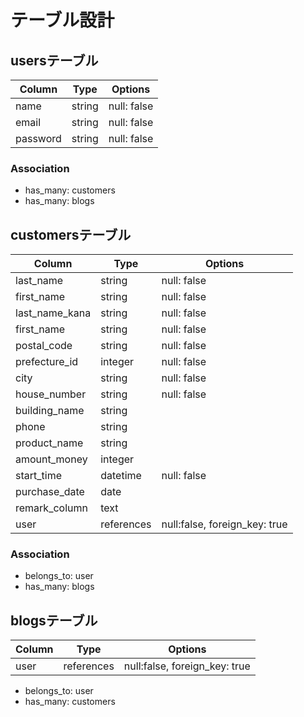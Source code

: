 # テーブル設計

## usersテーブル

| Column    | Type         | Options             |
| --------- | ------------ | ------------------- |
| name      | string       | null: false         |
| email     | string       | null: false         |
| password  | string       | null: false         |

### Association
- has_many: customers
- has_many: blogs

## customersテーブル

| Column        | Type         | Options                        |
| ------------- | ------------ | ------------------------------ |
| last_name     | string       | null: false                    |
| first_name    | string       | null: false                    |
| last_name_kana| string       | null: false                    |
| first_name    | string       | null: false                    |
| postal_code   | string       | null: false                    |
| prefecture_id | integer      | null: false                    |
| city          | string       | null: false                    |
| house_number  | string       | null: false                    |
| building_name | string       |                                |
| phone         | string       |                                |
| product_name  | string       |                                |
| amount_money  | integer      |                                |
| start_time    | datetime     | null: false                    |
| purchase_date | date         |                                |
| remark_column | text         |                                |
| user          | references   | null:false, foreign_key: true  |

### Association

- belongs_to: user
- has_many: blogs

## blogsテーブル

| Column        | Type         | Options                        |
| ------------- | ------------ | ------------------------------ |
| user          | references   | null:false, foreign_key: true  |

- belongs_to: user
- has_many: customers




